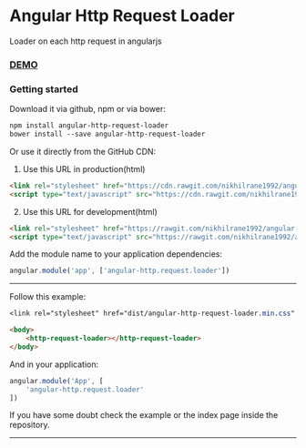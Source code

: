 # Angular Http Request Loader
Loader on each http request in angularjs

### [DEMO](https://nikhilrane1992.github.io/angular-http-request-loader/)

### Getting started
Download it via github, npm or via bower:

```bash
npm install angular-http-request-loader
bower install --save angular-http-request-loader
```

Or use it directly from the GitHub CDN:

1) Use this URL in production(html)
```html
<link rel="stylesheet" href="https://cdn.rawgit.com/nikhilrane1992/angular-http-request-loader/00c488f1/dist/angular-http-request-loader.min.css">
<script type="text/javascript" src="https://cdn.rawgit.com/nikhilrane1992/angular-http-request-loader/00c488f1/dist/angular-http-request-loader.min.js"></script>
```

2) Use this URL for development(html)
```html
<link rel="stylesheet" href="https://rawgit.com/nikhilrane1992/angular-http-request-loader/master/dist/angular-http-request-loader.min.css">
<script type="text/javascript" src="https://rawgit.com/nikhilrane1992/angular-http-request-loader/master/dist/angular-http-request-loader.min.js"></script>
```

Add the module name to your application dependencies:
```javascript
angular.module('app', ['angular-http.request.loader'])
```

---

Follow this example:

```css
<link rel="stylesheet" href="dist/angular-http-request-loader.min.css" media="screen" charset="utf-8">
```

```html
<body>
    <http-request-loader></http-request-loader>
</body>
```

And in your application:
```javascript
angular.module('App', [
    'angular-http.request.loader'
])
```

If you have some doubt check the example or the index page inside the repository.

---